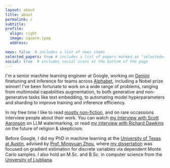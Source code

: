 ```yaml
---
layout: about
title: about
permalink: /
subtitle:
profile:
  align: right
  image: square.jpeg
  address:

news: false  # includes a list of news items
selected_papers: true # includes a list of papers marked as "selected={true}"
social: true  # includes social icons at the bottom of the page
---
```


I'm a senior machine learning engineer at Google, working on [Gemini](https://gemini.google.com) finetuning and inference for teams across [Alphabet](https://abc.xyz), including a Nobel prize winner! I've been fortunate to work on a wide range of problems, ranging from multimodal capabilities augmentation, to both generative and non-generative tasks like text embedding, to automating model hyperparameters and sharding to improve training and inference efficiency.

In my free time I like to read [mostly non-fiction](https://www.goodreads.com/review/list/9349542-alek?ref=nav_mybooks&shelf=read), and on rare occassions interview people about their work. You can watch [my interview with Scott Aaronson](https://www.youtube.com/watch?v=EK2zEyFyYXM) on LLM watermarking, or read [my interview with Richard Dawkins](https://centerforinquiry.org/blog/the-future-of-religion-skepticism-with-richard-dawkins/) on the future of religion & skepticism.

Before Google, I did my PhD in machine learning at the [University of Texas at Austin](https://www.utexas.edu/), advised by [Prof. Mingyuan Zhou](http://mingyuanzhou.github.io/), where [my dissertation](https://repositories.lib.utexas.edu/items/b2924809-2671-48ba-b004-5e509f50bcc0) was focused on gradient estimation for discrete variables via dependent Monte Carlo samples. I also hold an M.Sc. and B.Sc. in computer science from the [University of Ljubljana](https://fri.uni-lj.si/en).
